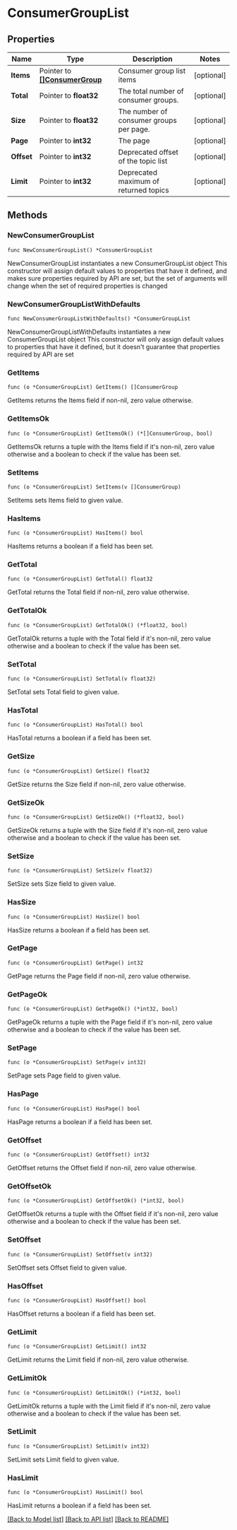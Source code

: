 # ConsumerGroupList

## Properties

Name | Type | Description | Notes
------------ | ------------- | ------------- | -------------
**Items** | Pointer to [**[]ConsumerGroup**](ConsumerGroup.md) | Consumer group list items | [optional] 
**Total** | Pointer to **float32** | The total number of consumer groups. | [optional] 
**Size** | Pointer to **float32** | The number of consumer groups per page. | [optional] 
**Page** | Pointer to **int32** | The page | [optional] 
**Offset** | Pointer to **int32** | Deprecated offset of the topic list | [optional] 
**Limit** | Pointer to **int32** | Deprecated maximum of returned topics | [optional] 


## Methods

### NewConsumerGroupList

`func NewConsumerGroupList() *ConsumerGroupList`

NewConsumerGroupList instantiates a new ConsumerGroupList object
This constructor will assign default values to properties that have it defined,
and makes sure properties required by API are set, but the set of arguments
will change when the set of required properties is changed

### NewConsumerGroupListWithDefaults

`func NewConsumerGroupListWithDefaults() *ConsumerGroupList`

NewConsumerGroupListWithDefaults instantiates a new ConsumerGroupList object
This constructor will only assign default values to properties that have it defined,
but it doesn't guarantee that properties required by API are set


### GetItems

`func (o *ConsumerGroupList) GetItems() []ConsumerGroup`

GetItems returns the Items field if non-nil, zero value otherwise.

### GetItemsOk

`func (o *ConsumerGroupList) GetItemsOk() (*[]ConsumerGroup, bool)`

GetItemsOk returns a tuple with the Items field if it's non-nil, zero value otherwise
and a boolean to check if the value has been set.

### SetItems

`func (o *ConsumerGroupList) SetItems(v []ConsumerGroup)`

SetItems sets Items field to given value.

### HasItems

`func (o *ConsumerGroupList) HasItems() bool`

HasItems returns a boolean if a field has been set.


### GetTotal

`func (o *ConsumerGroupList) GetTotal() float32`

GetTotal returns the Total field if non-nil, zero value otherwise.

### GetTotalOk

`func (o *ConsumerGroupList) GetTotalOk() (*float32, bool)`

GetTotalOk returns a tuple with the Total field if it's non-nil, zero value otherwise
and a boolean to check if the value has been set.

### SetTotal

`func (o *ConsumerGroupList) SetTotal(v float32)`

SetTotal sets Total field to given value.

### HasTotal

`func (o *ConsumerGroupList) HasTotal() bool`

HasTotal returns a boolean if a field has been set.


### GetSize

`func (o *ConsumerGroupList) GetSize() float32`

GetSize returns the Size field if non-nil, zero value otherwise.

### GetSizeOk

`func (o *ConsumerGroupList) GetSizeOk() (*float32, bool)`

GetSizeOk returns a tuple with the Size field if it's non-nil, zero value otherwise
and a boolean to check if the value has been set.

### SetSize

`func (o *ConsumerGroupList) SetSize(v float32)`

SetSize sets Size field to given value.

### HasSize

`func (o *ConsumerGroupList) HasSize() bool`

HasSize returns a boolean if a field has been set.


### GetPage

`func (o *ConsumerGroupList) GetPage() int32`

GetPage returns the Page field if non-nil, zero value otherwise.

### GetPageOk

`func (o *ConsumerGroupList) GetPageOk() (*int32, bool)`

GetPageOk returns a tuple with the Page field if it's non-nil, zero value otherwise
and a boolean to check if the value has been set.

### SetPage

`func (o *ConsumerGroupList) SetPage(v int32)`

SetPage sets Page field to given value.

### HasPage

`func (o *ConsumerGroupList) HasPage() bool`

HasPage returns a boolean if a field has been set.


### GetOffset

`func (o *ConsumerGroupList) GetOffset() int32`

GetOffset returns the Offset field if non-nil, zero value otherwise.

### GetOffsetOk

`func (o *ConsumerGroupList) GetOffsetOk() (*int32, bool)`

GetOffsetOk returns a tuple with the Offset field if it's non-nil, zero value otherwise
and a boolean to check if the value has been set.

### SetOffset

`func (o *ConsumerGroupList) SetOffset(v int32)`

SetOffset sets Offset field to given value.

### HasOffset

`func (o *ConsumerGroupList) HasOffset() bool`

HasOffset returns a boolean if a field has been set.


### GetLimit

`func (o *ConsumerGroupList) GetLimit() int32`

GetLimit returns the Limit field if non-nil, zero value otherwise.

### GetLimitOk

`func (o *ConsumerGroupList) GetLimitOk() (*int32, bool)`

GetLimitOk returns a tuple with the Limit field if it's non-nil, zero value otherwise
and a boolean to check if the value has been set.

### SetLimit

`func (o *ConsumerGroupList) SetLimit(v int32)`

SetLimit sets Limit field to given value.

### HasLimit

`func (o *ConsumerGroupList) HasLimit() bool`

HasLimit returns a boolean if a field has been set.



[[Back to Model list]](../README.md#documentation-for-models) [[Back to API list]](../README.md#documentation-for-api-endpoints) [[Back to README]](../README.md)

